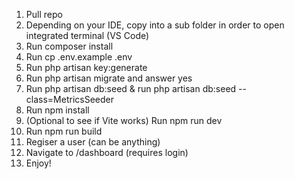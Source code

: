 1. Pull repo
2. Depending on your IDE, copy into a sub folder in order to open integrated terminal (VS Code)
3. Run composer install
4. Run cp .env.example .env
5. Run php artisan key:generate
6. Run php artisan migrate and answer yes
7. Run php artisan db:seed & run php artisan db:seed --class=MetricsSeeder
8. Run npm install
9. (Optional to see if Vite works) Run npm run dev
10. Run npm run build
11. Regiser a user (can be anything)
11. Navigate to /dashboard (requires login)
13. Enjoy!